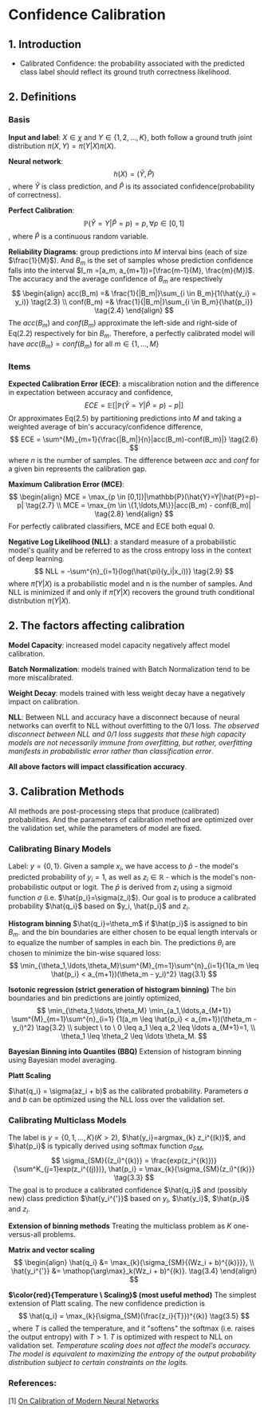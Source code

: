 # Confidence Calibration

## 1. Introduction
- Calibrated Confidence: the probability associated with the predicted class label should reflect its ground truth correctness likelihood.


## 2. Definitions

### Basis

**Input and label**: $X \in \chi$ and $Y \in \{1, 2, ..., K\}$, both follow a ground truth joint distribution $\pi(X, Y) = \pi(Y|X)\pi(X)$.

**Neural network**: 
$$
h(X)=(\hat{Y},\hat{P})	\tag{2.1}
$$
, where $\hat{Y}$ is class prediction, and $\hat{P}$ is its associated confidence(probability of correctness).

**Perfect Calibration**: 
$$
\mathbb{P}(\hat{Y}=Y | \hat{P}=p) = p, \forall p \in [0,1] \tag{2.2}
$$
, where $\hat{P}$ is a continuous random variable.

**Reliability Diagrams**: group predictions into $M$ interval bins (each of size $\frac{1}{M}$). And $B_m$ is the set of samples whose prediction confidence falls into the interval $I_m =[a_m, a_{m+1})=[\frac{m-1}{M}, \frac{m}{M})$. The accuracy and the average confidence of $B_m$  are respectively 
$$
\begin{align}
acc(B_m) =& \frac{1}{|B_m|}\sum_{i \in B_m}{1(\hat{y_i} = y_i)} \tag{2.3} \\
conf(B_m) =& \frac{1}{|B_m|}\sum_{i \in B_m}{\hat{p_i}} \tag{2.4}
\end{align}
$$
The $acc(B_m)$ and $conf(B_m)$ approximate the left-side and right-side of Eq(2.2) respectively for bin $B_m$. Therefore, a perfectly calibrated model will have $acc(B_m) = conf(B_m)$ for all $m \in \{1, \ldots, M \}$

### Items

**Expected Calibration Error (ECE)**: a miscalibration notion and the difference in expectation between accuracy and confidence,  
$$
ECE = \mathbb{E}[|\mathbb{P}(\hat{Y}=Y|\hat{P}=p)-p|] \tag{2.5}
$$
Or approximates Eq(2.5) by partitioning predictions into $M$ and taking a weighted average of bin's accuracy/confidence difference,
$$
ECE = \sum^{M}_{m=1}{\frac{|B_m|}{n}|acc(B_m)-conf(B_m)|} \tag{2.6}
$$
where $n$ is the number of samples. The difference between $acc$ and $conf$ for a given bin represents the calibration gap.

**Maximum Calibration Error (MCE)**:
$$
\begin{align}
MCE = \max_{p \in [0,1]}|\mathbb{P}(\hat{Y}=Y|\hat{P}=p)-p| \tag{2.7} \\
MCE = \max_{m \in \{1,\ldots,M\}}|acc(B_m) - conf(B_m)| \tag{2.8}
\end{align}
$$
For perfectly calibrated classifiers, MCE and ECE both equal 0.

**Negative Log Likelihood (NLL)**: a standard measure of a probabilistic model's quality and be referred to as the cross entropy loss in the context of deep learning.
$$
NLL = -\sum^{n}_{i=1}{log(\hat{\pi}(y_i|x_i))} \tag{2.9}
$$
where $\hat{\pi}(Y|X)$ is a probabilistic model and n is the number of samples. And NLL is minimized if and only if $\hat{\pi}(Y|X)$ recovers the ground truth conditional distribution $\pi(Y|X)$.

## 2. The factors affecting calibration

**Model Capacity**: increased model capacity negatively affect model calibration.

**Batch Normalization**: models trained with Batch Normalization tend to be more miscalibrated.

**Weight Decay**: models trained with less weight decay have a negatively impact on calibration.

**NLL**: Between NLL and accuracy have a disconnect because of neural networks can overfit to NLL without overfitting to the 0/1 loss. *The observed disconnect between NLL and 0/1 loss suggests that these high capacity models are not necessarily immune from overfitting, but rather, overfitting manifests in probabilistic error rather than classification error*.

**All above factors will impact classification accuracy**.


## 3. Calibration Methods

All methods are post-processing steps that produce (calibrated) probabilities. And the parameters of calibration method are optimized over the validation set, while the parameters of model are fixed.

### Calibrating Binary Models

Label: $y=\{0,1\}$. Given a sample $x_i$, we have access to $\hat{p}$ - the model's predicted probability of $y_i=1$, as well as $z_i \in \mathbb{R}$ - which is the model's non-probabilistic output or logit. The $\hat{p}$ is derived from $z_i$ using a sigmoid function $\sigma$ (i.e. $\hat{p_i}=\sigma(z_i)$). 
Our goal is to produce a calibrated probability $\hat{q_i}$ based on $y_i, \hat{p_i}$ and $z_i$.

**Histogram binning**
$\hat{q_i}=\theta_m$ if $\hat{p_i}$ is assigned to bin $B_m$. and the bin boundaries are either chosen to be equal length intervals or to equalize the number of samples in each bin.
The predictions $\theta_i$ are chosen to minimize the bin-wise squared loss:
$$
\min_{\theta_1,\ldots,\theta_M}\sum^{M}_{m=1}\sum^{n}_{i=1}{1(a_m \leq \hat{p_i} < a_{m+1})(\theta_m - y_i)^2} \tag{3.1}
$$

**Isotonic regression (strict generation of histogram binning)**
The bin boundaries and bin predictions are jointly optimized,
$$
\min_{\theta_1,\ldots,\theta_M}
\min_{a_1,\ldots,a_{M+1}}
\sum^{M}_{m=1}\sum^{n}_{i=1}
{1(a_m \leq \hat{p_i} < a_{m+1})(\theta_m - y_i)^2} 
\tag{3.2} \\
subject \  to \  0 \leq a_1 \leq a_2 \leq \ldots a_{M+1}=1, \\
\theta_1 \leq \theta_2 \leq \ldots \theta_M.
$$

**Bayesian Binning into Quantiles (BBQ)**
Extension of histogram binning using Bayesian model averaging.

**Platt Scaling**

$\hat{q_i} = \sigma(az_i + b)$ as the calibrated probability.
Parameters $a$ and $b$ can be optimized using the NLL loss over the validation set.


### Calibrating Multiclass Models
The label is $y=\{0,1,\ldots,K\}(K > 2)$, $\hat{y_i}=argmax_{k} z_i^{(k)}$, and $\hat{p_i}$ is typically derived using softmax function $\sigma_{SM}$,
$$
\sigma_{SM}{(z_i)^{(k)}} = \frac{exp(z_i^{(k)})}{\sum^K_{j=1}exp(z_i^{(j)})},
\hat{p_i} = \max_{k}{\sigma_{SM}(z_i)^{(k)}} \tag{3.3}
$$
The goal is to produce a calibrated confidence $\hat{q_i}$ and (possibly new) class prediction $\hat{y_i^{'}}$ based on $y_i$, $\hat{y_i}$, $\hat{p_i}$ and $z_i$.

**Extension of binning methods**
Treating the multiclass problem as $K$ one-versus-all problems.

**Matrix and vector scaling**
$$
\begin{align}
\hat{q_i} &= \max_{k}{\sigma_{SM}{(Wz_i + b)^{(k)}}}, \\
\hat{y_i^{'}} &= \mathop{\arg\max}_k(Wz_i + b)^{(k)}.
\tag{3.4}
\end{align}
$$

**$\color{red}{Temperature \ Scaling}$ (most useful method)**
The simplest extension of Platt scaling. The new confidence prediction is
$$
\hat{q_i} = \max_{k}{\sigma_{SM}(\frac{z_i}{T}})^{(k)} \tag{3.5}
$$
, where $T$ is called the temperature, and it "softens" the softmax (i.e. raises the output entropy) with $T>1$. $T$ is optimized with respect to NLL on validation set.
*Temperature scaling does not affect the model's accuracy. The model is equivalent to maximizing the entropy of the output probability distribution subject to certain constraints on the logits.*

### References: 
[1] [On Calibration of Modern Neural Networks](https://arxiv.org/abs/1706.04599)
